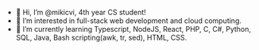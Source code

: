 - 👋 Hi, I’m @mikicvi, 4th year CS student!
- 👀 I’m interested in full-stack web development and cloud computing. 
- 🌱 I’m currently learning Typescript, NodeJS, React, PHP, C, C#, Python, SQL, Java, Bash scripting(awk, tr, sed), HTML, CSS.

